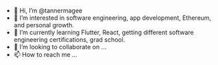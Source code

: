 - 👋 Hi, I’m @tannermagee
- 👀 I’m interested in software engineering, app development, Ethereum, and personal growth.
- 🌱 I’m currently learning Flutter, React, getting different software engineering certifications, grad school.
- 💞️ I’m looking to collaborate on ...
- 📫 How to reach me ...

<!---
tannermagee/tannermagee is a ✨ special ✨ repository because its `README.md` (this file) appears on your GitHub profile.
You can click the Preview link to take a look at your changes.
--->
